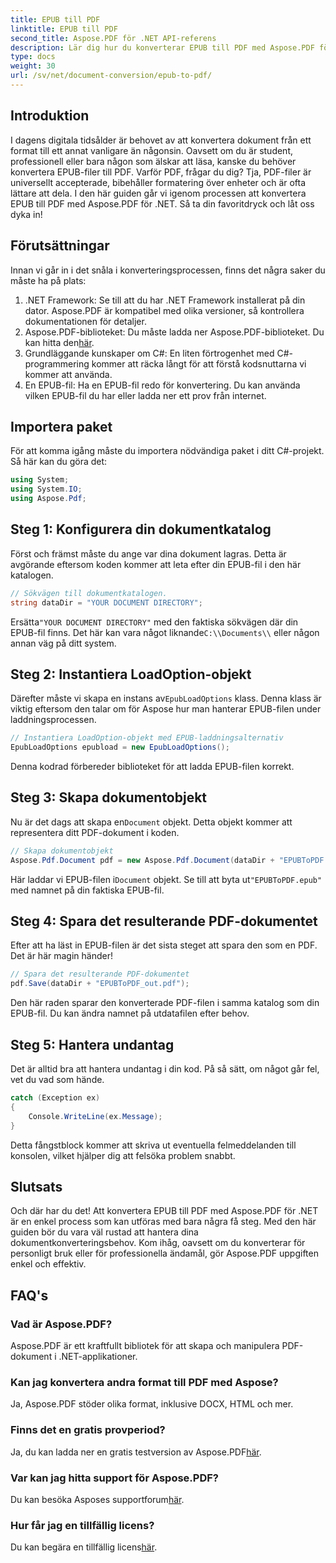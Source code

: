 ```yaml
---
title: EPUB till PDF
linktitle: EPUB till PDF
second_title: Aspose.PDF för .NET API-referens
description: Lär dig hur du konverterar EPUB till PDF med Aspose.PDF för .NET med denna steg-för-steg-guide. Enkelt, effektivt och perfekt för alla användare.
type: docs
weight: 30
url: /sv/net/document-conversion/epub-to-pdf/
---
```

## Introduktion

I dagens digitala tidsålder är behovet av att konvertera dokument från ett format till ett annat vanligare än någonsin. Oavsett om du är student, professionell eller bara någon som älskar att läsa, kanske du behöver konvertera EPUB-filer till PDF. Varför PDF, frågar du dig? Tja, PDF-filer är universellt accepterade, bibehåller formatering över enheter och är ofta lättare att dela. I den här guiden går vi igenom processen att konvertera EPUB till PDF med Aspose.PDF för .NET. Så ta din favoritdryck och låt oss dyka in!

## Förutsättningar

Innan vi går in i det snåla i konverteringsprocessen, finns det några saker du måste ha på plats:

1. .NET Framework: Se till att du har .NET Framework installerat på din dator. Aspose.PDF är kompatibel med olika versioner, så kontrollera dokumentationen för detaljer.
2. Aspose.PDF-biblioteket: Du måste ladda ner Aspose.PDF-biblioteket. Du kan hitta den[här](https://releases.aspose.com/pdf/net/).
3. Grundläggande kunskaper om C#: En liten förtrogenhet med C#-programmering kommer att räcka långt för att förstå kodsnuttarna vi kommer att använda.
4. En EPUB-fil: Ha en EPUB-fil redo för konvertering. Du kan använda vilken EPUB-fil du har eller ladda ner ett prov från internet.

## Importera paket

För att komma igång måste du importera nödvändiga paket i ditt C#-projekt. Så här kan du göra det:

```csharp
using System;
using System.IO;
using Aspose.Pdf;
```

## Steg 1: Konfigurera din dokumentkatalog

Först och främst måste du ange var dina dokument lagras. Detta är avgörande eftersom koden kommer att leta efter din EPUB-fil i den här katalogen.

```csharp
// Sökvägen till dokumentkatalogen.
string dataDir = "YOUR DOCUMENT DIRECTORY";
```

 Ersätta`"YOUR DOCUMENT DIRECTORY"` med den faktiska sökvägen där din EPUB-fil finns. Det här kan vara något liknande`C:\\Documents\\` eller någon annan väg på ditt system.

## Steg 2: Instantiera LoadOption-objekt

 Därefter måste vi skapa en instans av`EpubLoadOptions` klass. Denna klass är viktig eftersom den talar om för Aspose hur man hanterar EPUB-filen under laddningsprocessen.

```csharp
// Instantiera LoadOption-objekt med EPUB-laddningsalternativ
EpubLoadOptions epubload = new EpubLoadOptions();
```

Denna kodrad förbereder biblioteket för att ladda EPUB-filen korrekt.

## Steg 3: Skapa dokumentobjekt

Nu är det dags att skapa en`Document` objekt. Detta objekt kommer att representera ditt PDF-dokument i koden.

```csharp
// Skapa dokumentobjekt
Aspose.Pdf.Document pdf = new Aspose.Pdf.Document(dataDir + "EPUBToPDF.epub", epubload);
```

 Här laddar vi EPUB-filen i`Document` objekt. Se till att byta ut`"EPUBToPDF.epub"` med namnet på din faktiska EPUB-fil.

## Steg 4: Spara det resulterande PDF-dokumentet

Efter att ha läst in EPUB-filen är det sista steget att spara den som en PDF. Det är här magin händer!

```csharp
// Spara det resulterande PDF-dokumentet
pdf.Save(dataDir + "EPUBToPDF_out.pdf");
```

Den här raden sparar den konverterade PDF-filen i samma katalog som din EPUB-fil. Du kan ändra namnet på utdatafilen efter behov.

## Steg 5: Hantera undantag

Det är alltid bra att hantera undantag i din kod. På så sätt, om något går fel, vet du vad som hände.

```csharp
catch (Exception ex)
{
    Console.WriteLine(ex.Message);
}
```

Detta fångstblock kommer att skriva ut eventuella felmeddelanden till konsolen, vilket hjälper dig att felsöka problem snabbt.

## Slutsats

Och där har du det! Att konvertera EPUB till PDF med Aspose.PDF för .NET är en enkel process som kan utföras med bara några få steg. Med den här guiden bör du vara väl rustad att hantera dina dokumentkonverteringsbehov. Kom ihåg, oavsett om du konverterar för personligt bruk eller för professionella ändamål, gör Aspose.PDF uppgiften enkel och effektiv.

## FAQ's

### Vad är Aspose.PDF?
Aspose.PDF är ett kraftfullt bibliotek för att skapa och manipulera PDF-dokument i .NET-applikationer.

### Kan jag konvertera andra format till PDF med Aspose?
Ja, Aspose.PDF stöder olika format, inklusive DOCX, HTML och mer.

### Finns det en gratis provperiod?
 Ja, du kan ladda ner en gratis testversion av Aspose.PDF[här](https://releases.aspose.com/).

### Var kan jag hitta support för Aspose.PDF?
 Du kan besöka Asposes supportforum[här](https://forum.aspose.com/c/pdf/10).

### Hur får jag en tillfällig licens?
 Du kan begära en tillfällig licens[här](https://purchase.aspose.com/temporary-license/).